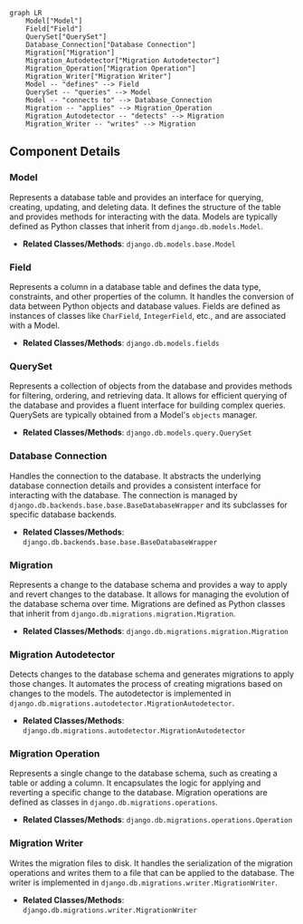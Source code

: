 ```mermaid
graph LR
    Model["Model"]
    Field["Field"]
    QuerySet["QuerySet"]
    Database_Connection["Database Connection"]
    Migration["Migration"]
    Migration_Autodetector["Migration Autodetector"]
    Migration_Operation["Migration Operation"]
    Migration_Writer["Migration Writer"]
    Model -- "defines" --> Field
    QuerySet -- "queries" --> Model
    Model -- "connects to" --> Database_Connection
    Migration -- "applies" --> Migration_Operation
    Migration_Autodetector -- "detects" --> Migration
    Migration_Writer -- "writes" --> Migration
```

## Component Details

### Model
Represents a database table and provides an interface for querying, creating, updating, and deleting data. It defines the structure of the table and provides methods for interacting with the data. Models are typically defined as Python classes that inherit from `django.db.models.Model`.
- **Related Classes/Methods**: `django.db.models.base.Model`

### Field
Represents a column in a database table and defines the data type, constraints, and other properties of the column. It handles the conversion of data between Python objects and database values. Fields are defined as instances of classes like `CharField`, `IntegerField`, etc., and are associated with a Model.
- **Related Classes/Methods**: `django.db.models.fields`

### QuerySet
Represents a collection of objects from the database and provides methods for filtering, ordering, and retrieving data. It allows for efficient querying of the database and provides a fluent interface for building complex queries. QuerySets are typically obtained from a Model's `objects` manager.
- **Related Classes/Methods**: `django.db.models.query.QuerySet`

### Database Connection
Handles the connection to the database. It abstracts the underlying database connection details and provides a consistent interface for interacting with the database. The connection is managed by `django.db.backends.base.base.BaseDatabaseWrapper` and its subclasses for specific database backends.
- **Related Classes/Methods**: `django.db.backends.base.base.BaseDatabaseWrapper`

### Migration
Represents a change to the database schema and provides a way to apply and revert changes to the database. It allows for managing the evolution of the database schema over time. Migrations are defined as Python classes that inherit from `django.db.migrations.migration.Migration`.
- **Related Classes/Methods**: `django.db.migrations.migration.Migration`

### Migration Autodetector
Detects changes to the database schema and generates migrations to apply those changes. It automates the process of creating migrations based on changes to the models. The autodetector is implemented in `django.db.migrations.autodetector.MigrationAutodetector`.
- **Related Classes/Methods**: `django.db.migrations.autodetector.MigrationAutodetector`

### Migration Operation
Represents a single change to the database schema, such as creating a table or adding a column. It encapsulates the logic for applying and reverting a specific change to the database. Migration operations are defined as classes in `django.db.migrations.operations`.
- **Related Classes/Methods**: `django.db.migrations.operations.Operation`

### Migration Writer
Writes the migration files to disk. It handles the serialization of the migration operations and writes them to a file that can be applied to the database. The writer is implemented in `django.db.migrations.writer.MigrationWriter`.
- **Related Classes/Methods**: `django.db.migrations.writer.MigrationWriter`
